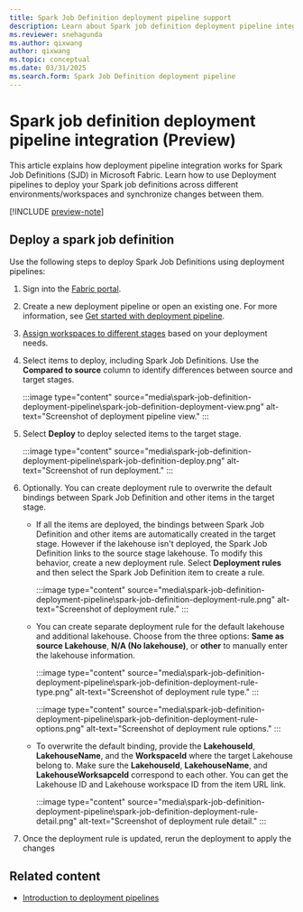 ```yaml
---
title: Spark Job Definition deployment pipeline support
description: Learn about Spark job definition deployment pipeline integration, including how to set up a deploy SJD cross different stages.
ms.reviewer: snehagunda
ms.author: qixwang
author: qixwang
ms.topic: conceptual
ms.date: 03/31/2025
ms.search.form: Spark Job Definition deployment pipeline
---
```


# Spark job definition deployment pipeline integration (Preview)

This article explains how deployment pipeline integration works for Spark Job Definitions (SJD) in Microsoft Fabric. Learn how to use Deployment pipelines to deploy your Spark job definitions across different environments/workspaces and synchronize changes 
between them.

[!INCLUDE [preview-note](../includes/feature-preview-note.md)]

## Deploy a spark job definition

Use the following steps to deploy Spark Job Definitions using deployment pipelines:

1. Sign into the [Fabric portal](https://app.fabric.microsoft.com/).

1. Create a new deployment pipeline or open an existing one. For more information, see [Get started with deployment pipeline](../cicd/deployment-pipelines/get-started-with-deployment-pipelines.md).

1. [Assign workspaces to different stages](../cicd/deployment-pipelines/assign-pipeline.md) based on your deployment needs.

1. Select items to deploy, including Spark Job Definitions. Use the **Compared to source** column to identify differences between source and target stages.

    :::image type="content" source="media\spark-job-definition-deployment-pipeline\spark-job-definition-deployment-view.png" alt-text="Screenshot of deployment pipeline view." :::

1. Select **Deploy** to deploy selected items to the target stage.

    :::image type="content" source="media\spark-job-definition-deployment-pipeline\spark-job-definition-deploy.png" alt-text="Screenshot of run deployment." :::

1. Optionally. You can create deployment rule to overwrite the default bindings between Spark Job Definition and other items in the target stage.

   * If all the items are deployed, the bindings between Spark Job Definition and other items are automatically created in the target stage. However if the lakehouse isn't deployed, the Spark Job Definition links to the source stage lakehouse. To modify this behavior, create a new deployment rule. Select **Deployment rules** and then select the Spark Job Definition item to create a rule.

      :::image type="content" source="media\spark-job-definition-deployment-pipeline\spark-job-definition-deployment-rule.png" alt-text="Screenshot of deployment rule." :::

    * You can create separate deployment rule for the default lakehouse and additional lakehouse. Choose from the three options: **Same as source Lakehouse**, **N/A (No lakehouse)**, or **other** to manually enter the lakehouse information.

      :::image type="content" source="media\spark-job-definition-deployment-pipeline\spark-job-definition-deployment-rule-type.png" alt-text="Screenshot of deployment rule type." :::

      :::image type="content" source="media\spark-job-definition-deployment-pipeline\spark-job-definition-deployment-rule-options.png" alt-text="Screenshot of deployment rule options." :::

    * To overwrite the default binding, provide the **LakehouseId**, **LakehouseName**, and the **WorkspaceId** where the target Lakehouse belong to. Make sure the **LakehouseId**, **LakehouseName**, and **LakehouseWorksapceId** correspond to each other. You can get the Lakehouse ID and Lakehouse workspace ID from the item URL link.

      :::image type="content" source="media\spark-job-definition-deployment-pipeline\spark-job-definition-deployment-rule-detail.png" alt-text="Screenshot of deployment rule detail." :::

1. Once the deployment rule is updated, rerun the deployment to apply the changes


## Related content

* [Introduction to deployment pipelines](../cicd/deployment-pipelines/intro-to-deployment-pipelines.md)
